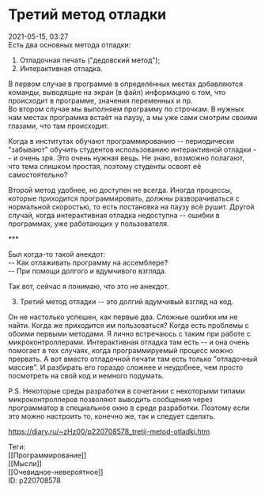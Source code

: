Третий метод отладки
=====================

   
 2021-05-15, 03:27   
  Есть два основных метода отладки:   
 1. Отладочная печать ("дедовский метод");   
 2. Интерактивная отладка.   
   
 В первом случае в программе в определённых местах добавляются команды, выводящие на экран (в файл) информацию о том, что происходит в программе, значения переменных и пр.   
 Во втором случае мы выполняем программу по строчкам. В нужных нам местах программа встаёт на паузу, а мы уже сами смотрим своими глазами, что там происходит.   
   
  Когда в институтах обучают программированию -- периодически "забывают" обучить студентов использованию интерактивной отладки -- и очень зря. Это очень нужная вещь. Не знаю, возможно полагают, что тема слишком простая, поэтому студенты освоят её самостоятельно?    
   
 Второй метод удобнее, но доступен не всегда. Иногда процессы, которые приходится программировать, должны разворачиваться с нормальной скоростью, то есть постановка на паузу всё рушит. Другой случай, когда интерактивная отладка недоступна -- ошибки в программах, уже работающих у пользователя.   
   
 \*\*\*   
   
 Был когда-то такой анекдот:   
 -- Как отлаживать программу на ассемблере?   
 -- При помощи долгого и вдумчивого взгляда.   
   
 Так вот, сейчас я понимаю, что это не анекдот.   
   
 3. Третий метод отладки -- это долгий вдумчивый взгляд на код.   
   
 Он не настолько успешен, как первые два. Сложные ошибки им не найти. Когда же приходится им пользоваться? Когда есть проблемы с обоими первыми методами. Я лично встречаюсь с таким при работе с микроконтроллерами. Интерактивная отладка там есть -- и она очень помогает в тех случаях, когда программируемый процесс можно прервать. А вот вместо отладочной печати там есть только "отладочный массив". И разбирать его гораздо сложнее и неудобнее, чем просто посмотреть на свой код и немного подумать.   
   
 P.S. Некоторые среды разработки в сочетании с некоторыми типами микроконтроллеров позволяют выводить сообщения через программатор в специальное окно в среде разработки. Поэтому если это можно настроить то, конечно же, так и следует сделать.   
    
 <https://diary.ru/~zHz00/p220708578_tretij-metod-otladki.htm>   
   
 Теги:   
 [[Программирование]]   
 [[Мысли]]   
 [[Очевидное-невероятное]]   
 ID: p220708578